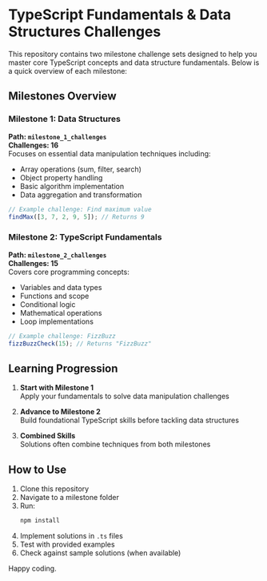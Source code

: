 # TypeScript Fundamentals & Data Structures Challenges

This repository contains two milestone challenge sets designed to help you master core TypeScript concepts and data structure fundamentals. Below is a quick overview of each milestone:

## Milestones Overview

### Milestone 1: Data Structures
**Path: `milestone_1_challenges`**  
**Challenges: 16**  
Focuses on essential data manipulation techniques including:

- Array operations (sum, filter, search)
- Object property handling
- Basic algorithm implementation
- Data aggregation and transformation

```ts
// Example challenge: Find maximum value
findMax([3, 7, 2, 9, 5]); // Returns 9
```

### Milestone 2: TypeScript Fundamentals
**Path: `milestone_2_challenges`**  
**Challenges: 15**  
Covers core programming concepts:

- Variables and data types
- Functions and scope
- Conditional logic
- Mathematical operations
- Loop implementations

```ts
// Example challenge: FizzBuzz
fizzBuzzCheck(15); // Returns "FizzBuzz"
```

## Learning Progression

1. **Start with Milestone 1**  
   Apply your fundamentals to solve data manipulation challenges

2. **Advance to Milestone 2**  
   Build foundational TypeScript skills before tackling data structures

3. **Combined Skills**  
   Solutions often combine techniques from both milestones

## How to Use
1. Clone this repository
2. Navigate to a milestone folder
3. Run:
    ```bash 
    npm install 
    ```
3. Implement solutions in `.ts` files
4. Test with provided examples
5. Check against sample solutions (when available)

Happy coding.